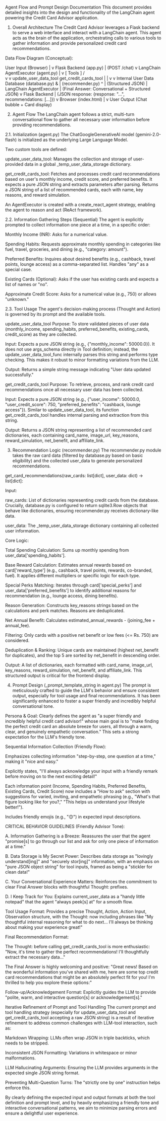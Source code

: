 Agent Flow and Prompt Design Documentation
This document provides detailed insights into the design and functionality of the LangChain agent powering the Credit Card Advisor application.

1. Overall Architecture
The Credit Card Advisor leverages a Flask backend to serve a web interface and interact with a LangChain agent. This agent acts as the brain of the application, orchestrating calls to various tools to gather information and provide personalized credit card recommendations.

Data Flow Diagram (Conceptual):

User Input (Browser)
       |
       v
Flask Backend (app.py)
       | (POST /chat)
       v
LangChain AgentExecutor (agent.py)
       |
       v
   [ Tools ]
   /       \
  v         v
update_user_data_tool  get_credit_cards_tool
   |          |
   v          v
Internal User Data  Database (database.py)
     &          |
  (recommender.py)
       ^
       | (Structured JSON)
       |
LangChain AgentExecutor
       | (Final Answer: Conversational + Structured JSON)
       v
Flask Backend
       | (JSON response: {response: "...", recommendations: [...]})
       v
Browser (index.html)
       |
       v
User Output (Chat bubble + Card display)

2. Agent Flow
The LangChain agent follows a strict, multi-turn conversational flow to gather all necessary user information before providing recommendations.

2.1. Initialization (agent.py)
The ChatGoogleGenerativeAI model (gemini-2.0-flash) is initialized as the underlying Large Language Model.

Two custom tools are defined:

update_user_data_tool: Manages the collection and storage of user-provided data in a global _temp_user_data_storage dictionary.

get_credit_cards_tool: Fetches and processes credit card recommendations based on user's monthly income, credit score, and preferred benefits. It expects a pure JSON string and extracts parameters after parsing.
Returns a JSON string of a list of recommended cards, each with name, key reasons, and reward simulation.

An AgentExecutor is created with a create_react_agent strategy, enabling the agent to reason and act (ReAct framework).

2.2. Information Gathering Steps (Sequential)
The agent is explicitly prompted to collect information one piece at a time, in a specific order:

Monthly Income (INR): Asks for a numerical value.

Spending Habits: Requests approximate monthly spending in categories like fuel, travel, groceries, and dining (e.g., "category: amount").

Preferred Benefits: Inquires about desired benefits (e.g., cashback, travel points, lounge access) as a comma-separated list. Handles "any" as a special case.

Existing Cards (Optional): Asks if the user has existing cards and expects a list of names or "no".

Approximate Credit Score: Asks for a numerical value (e.g., 750) or allows "unknown."

2.3. Tool Usage
The agent's decision-making process (Thought and Action) is governed by its prompt and the available tools.

update_user_data_tool
Purpose: To store validated pieces of user data (monthly_income, spending_habits, preferred_benefits, existing_cards, credit_score) as they are collected.

Input: Expects a pure JSON string (e.g., {"monthly_income": 50000.0}). It does not use args_schema directly in Tool definition; instead, the update_user_data_tool_func internally parses this string and performs type checking. This makes it robust to minor formatting variations from the LLM.

Output: Returns a simple string message indicating "User data updated successfully."

get_credit_cards_tool
Purpose: To retrieve, process, and rank credit card recommendations once all necessary user data has been collected.

Input: Expects a pure JSON string (e.g., {"user_income": 50000.0, "user_credit_score": 750, "preferred_benefits": "cashback, lounge access"}). Similar to update_user_data_tool, its function get_credit_cards_tool handles internal parsing and extraction from this string.

Output: Returns a JSON string representing a list of recommended card dictionaries, each containing card_name, image_url, key_reasons, reward_simulation, net_benefit, and affiliate_link.

3. Recommendation Logic (recommender.py)
The recommender.py module takes the raw card data (filtered by database.py based on basic eligibility) and the collected user_data to generate personalized recommendations.

get_card_recommendations(raw_cards: list[dict], user_data: dict) -> list[dict]:

Input:

raw_cards: List of dictionaries representing credit cards from the database. Crucially, database.py is configured to return sqlite3.Row objects that behave like dictionaries, ensuring recommender.py receives dictionary-like data.

user_data: The _temp_user_data_storage dictionary containing all collected user information.

Core Logic:

Total Spending Calculation: Sums up monthly spending from user_data['spending_habits'].

Base Reward Calculation: Estimates annual rewards based on card['reward_type'] (e.g., cashback, travel points, rewards, co-branded, fuel). It applies different multipliers or specific logic for each type.

Special Perks Matching: Iterates through card['special_perks'] and user_data['preferred_benefits'] to identify additional reasons for recommendation (e.g., lounge access, dining benefits).

Reason Generation: Constructs key_reasons strings based on the calculations and perk matches. Reasons are deduplicated.

Net Annual Benefit: Calculates estimated_annual_rewards - (joining_fee + annual_fee).

Filtering: Only cards with a positive net benefit or low fees (<= Rs. 750) are considered.

Deduplication & Ranking: Unique cards are maintained (highest net_benefit for duplicates), and the top 5 are sorted by net_benefit in descending order.

Output: A list of dictionaries, each formatted with card_name, image_url, key_reasons, reward_simulation, net_benefit, and affiliate_link. This structured output is critical for the frontend display.

4. Prompt Design (_prompt_template_string in agent.py)
The prompt is meticulously crafted to guide the LLM's behavior and ensure consistent output, especially for tool usage and final recommendations. It has been significantly enhanced to foster a super friendly and incredibly helpful conversational tone.

Persona & Goal: Clearly defines the agent as "a super friendly and incredibly helpful credit card advisor!" whose main goal is to "make finding the perfect credit card an absolute breeze for users, all through a warm, clear, and genuinely empathetic conversation." This sets a strong expectation for the LLM's friendly tone.

Sequential Information Collection (Friendly Flow):

Emphasizes collecting information "step-by-step, one question at a time," making it "nice and easy."

Explicitly states, "I'll always acknowledge your input with a friendly remark before moving on to the next exciting detail!"

Each information point (Income, Spending Habits, Preferred Benefits, Existing Cards, Credit Score) now includes a "How to ask" section with suggestions for varied, inviting, and empathetic phrasing (e.g., "What's that figure looking like for you?," "This helps us understand your lifestyle better!").

Includes friendly emojis (e.g., "😊") in expected input descriptions.

CRITICAL BEHAVIOR GUIDELINES (Friendly Advisor Tone):

A. Information Gathering is a Breeze: Reassures the user that the agent "promise[s] to go through our list and ask for only one piece of information at a time."

B. Data Storage is My Secret Power: Describes data storage as "lovingly understand[ing]" and "securely stor[ing]" information, with an emphasis on "pure JSON object string" for tool inputs, framed as being a "stickler for clean data!"

C. Your Conversational Experience Matters: Reinforces the commitment to clear Final Answer blocks with thoughtful Thought: prefixes.

D. I Keep Track for You: Explains current_user_data as a "handy little notepad" that the agent "always peek[s] at" for a smooth flow.

Tool Usage Format: Provides a precise Thought, Action, Action Input, Observation structure, with the Thought: now including phrases like "My thoughtful internal reasoning for what to do next... I'll always be thinking about making your experience great!"

Final Recommendation Format:

The Thought: before calling get_credit_cards_tool is more enthusiastic: "Now, it's time to gather the perfect recommendations! I'll thoughtfully extract the necessary data..."

The Final Answer is highly welcoming and positive: "Great news! Based on the wonderful information you've shared with me, here are some top credit card recommendations that might be an absolutely perfect fit for you! I'm thrilled to help you explore these options:"

Follow-up/Acknowledgement Format: Explicitly guides the LLM to provide "polite, warm, and interactive question[s] or acknowledgement[s]."

Iterative Refinement of Prompt and Tool Handling
The current prompt and tool handling strategy (especially for update_user_data_tool and get_credit_cards_tool accepting a raw JSON string) is a result of iterative refinement to address common challenges with LLM-tool interaction, such as:

Markdown Wrapping: LLMs often wrap JSON in triple backticks, which needs to be stripped.

Inconsistent JSON Formatting: Variations in whitespace or minor malformations.

LLM Hallucinating Arguments: Ensuring the LLM provides arguments in the expected single JSON string format.

Preventing Multi-Question Turns: The "strictly one by one" instruction helps enforce this.

By clearly defining the expected input and output formats at both the tool definition and prompt level, and by heavily emphasizing a friendly tone and interactive conversational patterns, we aim to minimize parsing errors and ensure a delightful user experience.